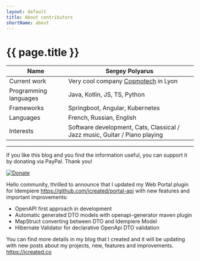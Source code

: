 ```yaml
---
layout: default
title: About contributors
shortName: about
---
```


<h1 class="subject">{{ page.title }}</h1>


|  Name | Sergey Polyarus  | 
|---|---|
| Current work | Very cool company [Cosmotech](https://cosmotech.com/) in Lyon |
| Programming languages  | Java, Kotlin, JS, TS, Python
| Frameworks | Springboot, Angular, Kubernetes |
| Languages |French, Russian, English|
| Interests | Software development, Cats, Classical / Jazz music, Guitar / Piano playing


---
If you like this blog and you find the information useful, you can support it by donating via PayPal. Thank you!

[![Donate](https://img.shields.io/badge/Donate-PayPal-green.svg)](https://www.paypal.com/cgi-bin/webscr?cmd=_s-xclick&hosted_button_id=7TYVAGLZ7XATQ&source=url)




Hello community,
thrilled to announce that I updated my Web Portal plugin for Idempiere https://github.com/icreated/portal-api with new features and important improvements:

* OpenAPI first approach in development
* Automatic generated DTO models with openapi-generator maven plugin
* MapStruct converting between DTO and Idempiere Model
* Hibernate Validator for declarative OpenApi DTO validation

You can find more details in my blog that I created and it will be updating with new posts about my projects, new, features and improvements. 
https://icreated.co